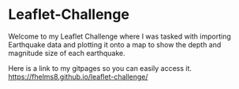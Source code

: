 # Leaflet-Challenge

Welcome to my Leaflet Challenge where I was tasked with importing Earthquake data and plotting it onto a map to show the depth and magnitude size of each earthquake. 

Here is a link to my gitpages so you can easily access it. https://fhelms8.github.io/leaflet-challenge/

